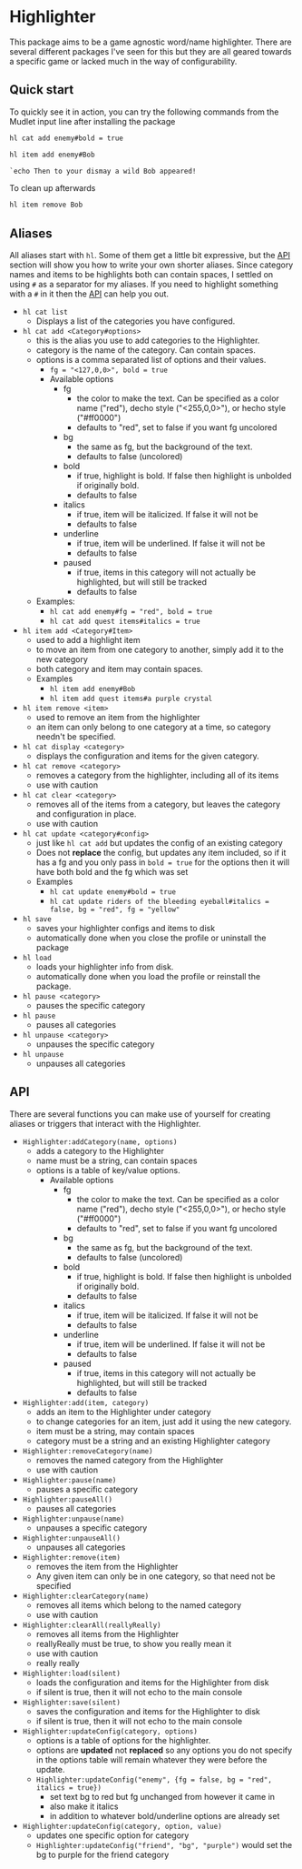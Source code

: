 # Highlighter

This package aims to be a game agnostic word/name highlighter. There are several different packages I've seen for this but they are all geared towards a specific game or lacked much in the way of configurability.

## Quick start

To quickly see it in action, you can try the following commands from the Mudlet input line after installing the package

```txt
hl cat add enemy#bold = true
```

```txt
hl item add enemy#Bob
```

```txt
`echo Then to your dismay a wild Bob appeared!
```

To clean up afterwards

```txt
hl item remove Bob
```

## Aliases

All aliases start with `hl`. Some of them get a little bit expressive, but the [API](#API) section will show you how to write your own shorter aliases. Since category names and items to be highlights both can contain spaces, I settled on using `#` as a separator for my aliases. If you need to highlight something with a `#` in it then the [API](#API) can help you out.

* `hl cat list`
  * Displays a list of the categories you have configured.
* `hl cat add <Category#options>`
  * this is the alias you use to add categories to the Highlighter.
  * category is the name of the category. Can contain spaces.
  * options is a comma separated list of options and their values.
    * `fg = "<127,0,0>", bold = true`
    * Available options
      * fg
        * the color to make the text. Can be specified as a color name ("red"), decho style ("<255,0,0>"), or hecho style ("#ff0000")
        * defaults to "red", set to false if you want fg uncolored
      * bg
        * the same as fg, but the background of the text.
        * defaults to false (uncolored)
      * bold
        * if true, highlight is bold. If false then highlight is unbolded if originally bold.
        * defaults to false
      * italics
        * if true, item will be italicized. If false it will not be
        * defaults to false
      * underline
        * if true, item will be underlined. If false it will not be
        * defaults to false
      * paused
        * if true, items in this category will not actually be highlighted, but will still be tracked
        * defaults to false
  * Examples:
    * `hl cat add enemy#fg = "red", bold = true`
    * `hl cat add quest items#italics = true`
* `hl item add <Category#Item>`
  * used to add a highlight item
  * to move an item from one category to another, simply add it to the new category
  * both category and item may contain spaces.
  * Examples
    * `hl item add enemy#Bob`
    * `hl item add quest items#a purple crystal`
* `hl item remove <item>`
  * used to remove an item from the highlighter
  * an item can only belong to one category at a time, so category needn't be specified.
* `hl cat display <category>`
  * displays the configuration and items for the given category.
* `hl cat remove <category>`
  * removes a category from the highlighter, including all of its items
  * use with caution
* `hl cat clear <category>`
  * removes all of the items from a category, but leaves the category and configuration in place.
  * use with caution
* `hl cat update <category#config>`
  * just like `hl cat add` but updates the config of an existing category
  * Does not **replace** the config, but updates any item included, so if it has a fg and you only pass in `bold = true` for the options then it will have both bold and the fg which was set
  * Examples
    * `hl cat update enemy#bold = true`
    * `hl cat update riders of the bleeding eyeball#italics = false, bg = "red", fg = "yellow"`
* `hl save`
  * saves your highlighter configs and items to disk
  * automatically done when you close the profile or uninstall the package
* `hl load`
  * loads your highlighter info from disk.
  * automatically done when you load the profile or reinstall the package.
* `hl pause <category>`
  * pauses the specific category
* `hl pause`
  * pauses all categories
* `hl unpause <category>`
  * unpauses the specific category
* `hl unpause`
  * unpauses all categories

## API

There are several functions you can make use of yourself for creating aliases or triggers that interact with the Highlighter.

* `Highlighter:addCategory(name, options)`
  * adds a category to the Highlighter
  * name must be a string, can contain spaces
  * options is a table of key/value options.
    * Available options
      * fg
        * the color to make the text. Can be specified as a color name ("red"), decho style ("<255,0,0>"), or hecho style ("#ff0000")
        * defaults to "red", set to false if you want fg uncolored
      * bg
        * the same as fg, but the background of the text.
        * defaults to false (uncolored)
      * bold
        * if true, highlight is bold. If false then highlight is unbolded if originally bold.
        * defaults to false
      * italics
        * if true, item will be italicized. If false it will not be
        * defaults to false
      * underline
        * if true, item will be underlined. If false it will not be
        * defaults to false
      * paused
        * if true, items in this category will not actually be highlighted, but will still be tracked
        * defaults to false
* `Highlighter:add(item, category)`
  * adds an item to the Highlighter under category
  * to change categories for an item, just add it using the new category.
  * item must be a string, may contain spaces
  * category must be a string and an existing Highlighter category
* `Highlighter:removeCategory(name)`
  * removes the named category from the Highlighter
  * use with caution
* `Highlighter:pause(name)`
  * pauses a specific category
* `Highlighter:pauseAll()`
  * pauses all categories
* `Highlighter:unpause(name)`
  * unpauses a specific category
* `Highlighter:unpauseAll()`
  * unpauses all categories
* `Highlighter:remove(item)`
  * removes the item from the Highlighter
  * Any given item can only be in one category, so that need not be specified
* `Highlighter:clearCategory(name)`
  * removes all items which belong to the named category
  * use with caution
* `Highlighter:clearAll(reallyReally)`
  * removes all items from the Highlighter
  * reallyReally must be true, to show you really mean it
  * use with caution
  * really really
* `Highlighter:load(silent)`
  * loads the configuration and items for the Highlighter from disk
  * if silent is true, then it will not echo to the main console
* `Highlighter:save(silent)`
  * saves the configuration and items for the Highlighter to disk
  * if silent is true, then it will not echo to the main console
* `Highlighter:updateConfig(category, options)`
  * options is a table of options for the highlighter.
  * options are **updated** not **replaced** so any options you do not specify in the options table will remain whatever they were before the update.
  * `Highlighter:updateConfig("enemy", {fg = false, bg = "red", italics = true})`
    * set text bg to red but fg unchanged from however it came in
    * also make it italics
    * in addition to whatever bold/underline options are already set
* `Highlighter:updateConfig(category, option, value)`
  * updates one specific option for category
  * `Highlighter:updateConfig("friend", "bg", "purple")` would set the bg to purple for the friend category
